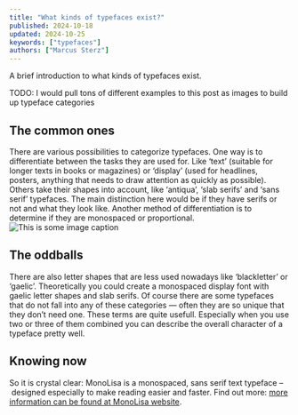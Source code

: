 ```yaml
---
title: "What kinds of typefaces exist?"
published: 2024-10-18
updated: 2024-10-25
keywords: ["typefaces"]
authors: ["Marcus Sterz"]
---
```


A brief introduction to what kinds of typefaces exist.

TODO: I would pull tons of different examples to this post as images to build up typeface categories

## The common ones

There are various possibilities to categorize typefaces. One way is to differentiate between the tasks they are used for. Like ‘text’ (suitable for longer texts in books or magazines) or ‘display’ (used for headlines, posters, anything that needs to draw attention as quickly as possible). Others take their shapes into account, like ‘antiqua’, ‘slab serifs’ and ‘sans serif’ typefaces. The main distinction here would be if they have serifs or not and what they look like. Another method of differentiation is to determine if they are monospaced or proportional.
![This is some image caption](/images/demo.png)

## The oddballs

There are also letter shapes that are less used nowadays like ‘blackletter’ or ‘gaelic’. Theoretically you could create a monospaced display font with gaelic letter shapes and slab serifs. Of course there are some typefaces that do not fall into any of these categories — often they are so unique that they don’t need one.
These terms are quite usefull. Especially when you use two or three of them combined you can describe the overall character of a typeface pretty well.

## Knowing now

So it is crystal clear: MonoLisa is a monospaced, sans serif text typeface – designed especially to make reading easier and faster. Find out more: [more information can be found at MonoLisa website](https://monolisa.dev).
